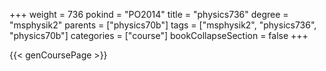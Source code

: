 +++
weight = 736
pokind = "PO2014"
title = "physics736"
degree = "msphysik2"
parents = ["physics70b"]
tags = ["msphysik2", "physics736", "physics70b"]
categories = ["course"]
bookCollapseSection = false
+++

{{< genCoursePage >}}
